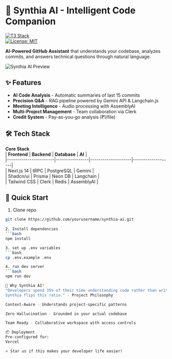 # 🧠 Synthia AI - Intelligent Code Companion  
[![T3 Stack](https://img.shields.io/badge/stack-T3%20Stack-blue.svg)](https://create.t3.gg/)  
[![License: MIT](https://img.shields.io/badge/License-MIT-green.svg)](https://opensource.org/licenses/MIT)  

**AI-Powered GitHub Assistant** that understands your codebase, analyzes commits, and answers technical questions through natural language.  

![Synthia AI Preview](https://via.placeholder.com/800x400.png?text=Synthia+AI+Interface+Preview)  

## ✨ Features  
- **AI Code Analysis** - Automatic summaries of last 15 commits  
- **Precision Q&A** - RAG pipeline powered by Gemini API & Langchain.js  
- **Meeting Intelligence** - Audio processing with AssemblyAI  
- **Multi-Project Management** - Team collaboration via Clerk  
- **Credit System** - Pay-as-you-go analysis (₹1/file)  

## 🛠 Tech Stack  
**Core Stack**  
| **Frontend**         | **Backend**    | **Database**       | **AI**            |  
|-----------------------|----------------|--------------------|-------------------|  
| Next.js 14            | tRPC           | PostgreSQL         | Gemini            |  
| Shadcn/ui             | Prisma         | Neon DB            | Langchain         |  
| Tailwind CSS          | Clerk          | Redis              | AssemblyAI        |  

## 🚀 Quick Start  
1. Clone repo  
```bash  
git clone https://github.com/yourusername/synthia-ai.git
  
2. Install dependencies
```bash
npm install  

3. set up .env variables
```bash
cp .env.example .env  

4. run dev server
```bash
npm run dev

🌟 Why Synthia AI?
"Developers spend 35% of their time understanding code rather than writing it.
Synthia flips this ratio." - Project Philosophy

Context-Aware - Understands project-specific patterns

Zero Hallucination - Grounded in your actual codebase

Team Ready - Collaborative workspace with access controls

📦 Deployment
Pre-configured for:
Vercel

⭐ Star us if this makes your developer life easier!

